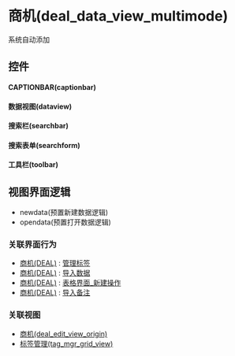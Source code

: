 # 商机(deal_data_view_multimode)  <!-- {docsify-ignore-all} -->


系统自动添加



## 控件
#### CAPTIONBAR(captionbar)
#### 数据视图(dataview)
#### 搜索栏(searchbar)
#### 搜索表单(searchform)
#### 工具栏(toolbar)

## 视图界面逻辑
  * newdata(预置新建数据逻辑)
  * opendata(预置打开数据逻辑)


### 关联界面行为
  * [商机(DEAL)](module/crm/deal) : [管理标签](module/crm/deal#界面行为)
  * [商机(DEAL)](module/crm/deal) : [导入数据](module/crm/deal#界面行为)
  * [商机(DEAL)](module/crm/deal) : [表格界面_新建操作](module/crm/deal#界面行为)
  * [商机(DEAL)](module/crm/deal) : [导入备注](module/crm/deal#界面行为)

### 关联视图
  * [商机(deal_edit_view_origin)](app/view/deal_edit_view_origin)
  * [标签管理(tag_mgr_grid_view)](app/view/tag_mgr_grid_view)

<script>
 const { createApp } = Vue
  createApp({
    data() {
      return {

      }
    }
  }).use(ElementPlus).mount('#app')
</script>